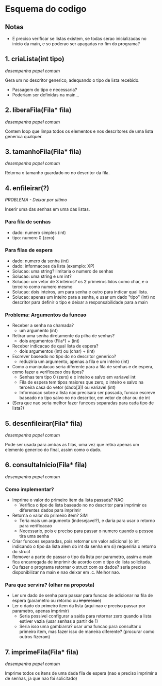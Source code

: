 # Esquema do codigo

## Notas
- E preciso verificar se listas existem, se todas serao inicializadas no inicio da main, e so poderao ser apagadas no fim do programa?
  
## 1. criaLista(int tipo)
*desempenha papel comum*

Gera um no descritor generico, adequando o tipo de lista recebido. 

- Passagem do tipo e necessaria?
- Poderiam ser definidas na main...

## 2. liberaFila(Fila* fila)
*desempenha papel comum*

Contem loop que limpa todos os elementos e nos descritores de uma lista generica qualquer. 

## 3. tamanhoFila(Fila* fila)
*desempenha papel comum*

Retorna o tamanho guardado no no descritor da fila. 

## 4. enfileirar(?)
*PROBLEMA - Deixar por ultimo*

Inserir uma das senhas em uma das listas.

### Para fila de senhas
- dado: numero simples (int)
- tipo: numero 0 (zero)

### Para filas de espera
- dado: numero da senha (int)
- dado: informacoes da lista (exemplo: XP)
- Solucao: uma string? limitaria o numero de senhas
- Solucao: uma string e um int? 
- Solucao: um vetor de 3 inteiros? os 2 primeiros lidos como char, e o terceiro como numero mesmo
- Solucao: dois inteiros, um para senha e outro para indicar qual lista.
- Solucao: apenas um inteiro para a senha, e usar um dado "tipo" (int) no descritor para definir o tipo e deixar a responsabilidade para a main

### Problema: Argumentos da funcao
- Receber a senha na chamada? 
  - um argumento (int)
- Retirar uma senha diretamente da pilha de senhas? 
  - dois argumentos (Fila*) + (int)
- Receber indicacao de qual lista de espera? 
  - dois argumentos (int) ou (char) + (int)
- Escrever baseado no tipo do no descritor generico?
  - reduziria um argumento, apenas a fila e um inteiro (int)
- Como a manipulacao seria diferente para a fila de senhas e de espera, como fazer a verificacao dos tipos?
  - Senhas tem tipo 0 (zero) e o inteiro e salvo em variavel int
  - Fila de espera tem tipos maiores que zero, o inteiro e salvo na terceira casa do vetor (dado[3]) ou variavel (int)
  - Informacao sobre a lista nao precisara ser passada, funcao escreve baseado no tipo salvo no no descritor, em vetor de char ou de int
- (Sera que nao seria melhor fazer funcoes separadas para cada tipo de lista?)

## 5. desenfileirar(Fila* fila)
*desempenha papel comum*

Pode ser usada para ambas as filas, uma vez que retira apenas um elemento generico do final, assim como o dado. 

## 6. consultaInicio(Fila* fila)
*desempenha papel comum*

### Como implementar?
- Imprime o valor do primeiro item da lista passada? NAO
  - Verifica o tipo de lista baseado no no descritor para imprimir os diferentes dados para imprimir
- Retorna o valor do primeiro item? SIM
  - Teria mais um argumento (indesejavel?), e daria para usar o retorno para verificacao
  - Necessario, pois e preciso para passar o numero quando a pessoa tira uma senha
- Criar funcoes separadas, pois retornar um valor adicional (o int indicando o tipo da lista alem do int da senha em si) requeriria o retorno do struct 
- Remover a parte de passar o tipo da lista por parametro, assim a main fica encarregada de imprimir de acordo com o tipo de lista solicitada.
- Ou fazer o programa retornar o struct com os dados? seria preciso disponibilizar na main e nao deixar em .c. Melhor nao.

### Para que servira? (olhar na proposta)
- Ler um dado de senha para passar para funcao de adicionar na fila de espera (parametro ou retorno ou ~~impressao~~)
- Ler o dado do primeiro item da lista (aqui nao e preciso passar por parametro, apenas imprimir)
  - Seria possivel configurar a saida para retornar zero quando a lista estiver vazia (usar senhas a partir de 1)
  - Seria isso uma gambiarra? usar uma funcao para consultar o primeiro item, mas fazer isso de maneira diferente? (procurar como outros fizeram)

## 7. imprimeFila(Fila* fila)
*desempenha papel comum*

Imprime todos os itens de uma dada fila de espera (nao e preciso imprimir a de senhas, ja que nao foi solicitado)